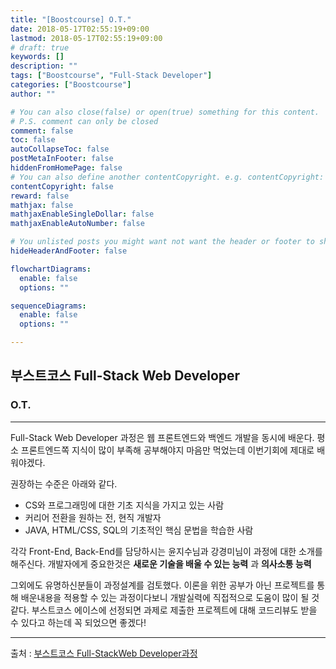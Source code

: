 ```yaml
---
title: "[Boostcourse] O.T."
date: 2018-05-17T02:55:19+09:00
lastmod: 2018-05-17T02:55:19+09:00
# draft: true
keywords: []
description: ""
tags: ["Boostcourse", "Full-Stack Developer"]
categories: ["Boostcourse"]
author: ""

# You can also close(false) or open(true) something for this content.
# P.S. comment can only be closed
comment: false
toc: false
autoCollapseToc: false
postMetaInFooter: false
hiddenFromHomePage: false
# You can also define another contentCopyright. e.g. contentCopyright: "This is another copyright."
contentCopyright: false
reward: false
mathjax: false
mathjaxEnableSingleDollar: false
mathjaxEnableAutoNumber: false

# You unlisted posts you might want not want the header or footer to show
hideHeaderAndFooter: false

flowchartDiagrams:
  enable: false
  options: ""

sequenceDiagrams: 
  enable: false
  options: ""

---
```


<!--more-->

## 부스트코스  Full-Stack Web Developer

### O.T.

------

Full-Stack Web Developer 과정은 웹 프론트엔드와 백엔드 개발을 동시에 배운다. 평소 프론트엔드쪽 지식이 많이 부족해 공부해야지 마음만 먹었는데 이번기회에 제대로 배워야겠다.

권장하는 수준은 아래와 같다.

- CS와 프로그래밍에 대한 기초 지식을 가지고 있는 사람
- 커리어 전환을 원하는 전, 현직 개발자
- JAVA, HTML/CSS, SQL의 기초적인 핵심 문법을 학습한 사람

각각 Front-End, Back-End를 담당하시는 윤지수님과 강경미님이 과정에 대한 소개를 해주신다. 개발자에게 중요한것은 **새로운 기술을 배울 수 있는 능력** 과 **의사소통 능력**

그외에도 유명하신분들이 과정설계를 검토했다. 이론을 위한 공부가 아닌 프로젝트를 통해 배운내용을 적용할 수 있는 과정이다보니 개발실력에 직접적으로 도움이 많이 될 것 같다. 부스트코스 에이스에 선정되면 과제로 제출한 프로젝트에 대해 코드리뷰도 받을 수 있다고 하는데 꼭 되었으면 좋겠다!

------

출처 : [부스트코스 Full-StackWeb Developer과정](http://www.edwith.org/boostcourse-web/joinLectures/12943)